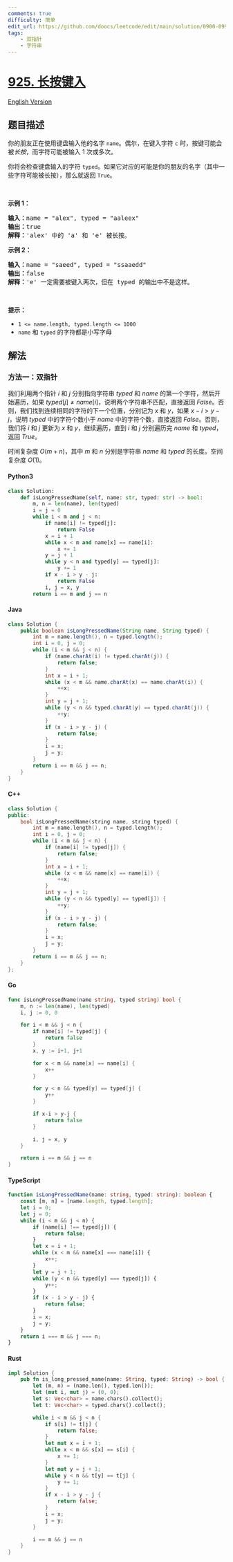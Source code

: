 ```yaml
---
comments: true
difficulty: 简单
edit_url: https://github.com/doocs/leetcode/edit/main/solution/0900-0999/0925.Long%20Pressed%20Name/README.md
tags:
    - 双指针
    - 字符串
---
```


<!-- problem:start -->

# [925. 长按键入](https://leetcode.cn/problems/long-pressed-name)

[English Version](/solution/0900-0999/0925.Long%20Pressed%20Name/README_EN.md)

## 题目描述

<!-- description:start -->

<p>你的朋友正在使用键盘输入他的名字&nbsp;<code>name</code>。偶尔，在键入字符&nbsp;<code>c</code>&nbsp;时，按键可能会被<em>长按</em>，而字符可能被输入 1 次或多次。</p>

<p>你将会检查键盘输入的字符&nbsp;<code>typed</code>。如果它对应的可能是你的朋友的名字（其中一些字符可能被长按），那么就返回&nbsp;<code>True</code>。</p>

<p>&nbsp;</p>

<p><strong>示例 1：</strong></p>

<pre>
<strong>输入：</strong>name = "alex", typed = "aaleex"
<strong>输出：</strong>true
<strong>解释：</strong>'alex' 中的 'a' 和 'e' 被长按。
</pre>

<p><strong>示例 2：</strong></p>

<pre>
<strong>输入：</strong>name = "saeed", typed = "ssaaedd"
<strong>输出：</strong>false
<strong>解释：</strong>'e' 一定需要被键入两次，但在 typed 的输出中不是这样。
</pre>

<p>&nbsp;</p>

<p><strong>提示：</strong></p>

<ul>
	<li><code>1 &lt;= name.length, typed.length &lt;= 1000</code></li>
	<li><code>name</code> 和&nbsp;<code>typed</code>&nbsp;的字符都是小写字母</li>
</ul>

<!-- description:end -->

## 解法

<!-- solution:start -->

### 方法一：双指针

我们利用两个指针 $i$ 和 $j$ 分别指向字符串 $\textit{typed}$ 和 $\textit{name}$ 的第一个字符，然后开始遍历，如果 $\textit{typed}[j] \neq \textit{name}[i]$，说明两个字符串不匹配，直接返回 $\textit{False}$。否则，我们找到连续相同的字符的下一个位置，分别记为 $x$ 和 $y$，如果 $x - i > y - j$，说明 $\textit{typed}$ 中的字符个数小于 $\textit{name}$ 中的字符个数，直接返回 $\textit{False}$。否则，我们将 $i$ 和 $j$ 更新为 $x$ 和 $y$，继续遍历，直到 $i$ 和 $j$ 分别遍历完 $\textit{name}$ 和 $\textit{typed}$，返回 $\textit{True}$。

时间复杂度 $O(m + n)$，其中 $m$ 和 $n$ 分别是字符串 $\textit{name}$ 和 $\textit{typed}$ 的长度。空间复杂度 $O(1)$。

<!-- tabs:start -->

#### Python3

```python
class Solution:
    def isLongPressedName(self, name: str, typed: str) -> bool:
        m, n = len(name), len(typed)
        i = j = 0
        while i < m and j < n:
            if name[i] != typed[j]:
                return False
            x = i + 1
            while x < m and name[x] == name[i]:
                x += 1
            y = j + 1
            while y < n and typed[y] == typed[j]:
                y += 1
            if x - i > y - j:
                return False
            i, j = x, y
        return i == m and j == n
```

#### Java

```java
class Solution {
    public boolean isLongPressedName(String name, String typed) {
        int m = name.length(), n = typed.length();
        int i = 0, j = 0;
        while (i < m && j < n) {
            if (name.charAt(i) != typed.charAt(j)) {
                return false;
            }
            int x = i + 1;
            while (x < m && name.charAt(x) == name.charAt(i)) {
                ++x;
            }
            int y = j + 1;
            while (y < n && typed.charAt(y) == typed.charAt(j)) {
                ++y;
            }
            if (x - i > y - j) {
                return false;
            }
            i = x;
            j = y;
        }
        return i == m && j == n;
    }
}
```

#### C++

```cpp
class Solution {
public:
    bool isLongPressedName(string name, string typed) {
        int m = name.length(), n = typed.length();
        int i = 0, j = 0;
        while (i < m && j < n) {
            if (name[i] != typed[j]) {
                return false;
            }
            int x = i + 1;
            while (x < m && name[x] == name[i]) {
                ++x;
            }
            int y = j + 1;
            while (y < n && typed[y] == typed[j]) {
                ++y;
            }
            if (x - i > y - j) {
                return false;
            }
            i = x;
            j = y;
        }
        return i == m && j == n;
    }
};
```

#### Go

```go
func isLongPressedName(name string, typed string) bool {
	m, n := len(name), len(typed)
	i, j := 0, 0

	for i < m && j < n {
		if name[i] != typed[j] {
			return false
		}
		x, y := i+1, j+1

		for x < m && name[x] == name[i] {
			x++
		}

		for y < n && typed[y] == typed[j] {
			y++
		}

		if x-i > y-j {
			return false
		}

		i, j = x, y
	}

	return i == m && j == n
}
```

#### TypeScript

```ts
function isLongPressedName(name: string, typed: string): boolean {
    const [m, n] = [name.length, typed.length];
    let i = 0;
    let j = 0;
    while (i < m && j < n) {
        if (name[i] !== typed[j]) {
            return false;
        }
        let x = i + 1;
        while (x < m && name[x] === name[i]) {
            x++;
        }
        let y = j + 1;
        while (y < n && typed[y] === typed[j]) {
            y++;
        }
        if (x - i > y - j) {
            return false;
        }
        i = x;
        j = y;
    }
    return i === m && j === n;
}
```

#### Rust

```rust
impl Solution {
    pub fn is_long_pressed_name(name: String, typed: String) -> bool {
        let (m, n) = (name.len(), typed.len());
        let (mut i, mut j) = (0, 0);
        let s: Vec<char> = name.chars().collect();
        let t: Vec<char> = typed.chars().collect();

        while i < m && j < n {
            if s[i] != t[j] {
                return false;
            }
            let mut x = i + 1;
            while x < m && s[x] == s[i] {
                x += 1;
            }
            let mut y = j + 1;
            while y < n && t[y] == t[j] {
                y += 1;
            }
            if x - i > y - j {
                return false;
            }
            i = x;
            j = y;
        }

        i == m && j == n
    }
}
```

<!-- tabs:end -->

<!-- solution:end -->

<!-- problem:end -->
